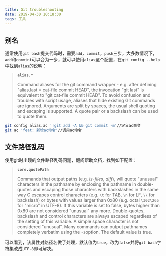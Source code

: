 ```yaml
---
title: Git troubleshooting
date: 2019-04-30 10:18:30
tags: 工具
---
```


## 别名

通常使用`git bash`提交代码时，需要`add`，`commit`，`push`三步，大多数情况下，`add`和`commint`可以合为一步，就可以使用`alias`这个配置，在`git config --help`中找到`alias`的说明：

> **`alias.* `**
>
> Command aliases for the git command wrapper - e.g. after defining "alias.last = cat-file commit HEAD", the invocation "git last" is equivalent to "git cat-file commit HEAD". To avoid confusion and troubles with script usage, aliases that hide existing Git commands are ignored. Arguments are split by spaces, the usual shell quoting and escaping is supported. A quote pair or a backslash can be used to quote them.

```sh
git config alias.ac '!git add -A && git commit -m'//定义ac命令
git ac 'feat: 新增ac命令'//调用ac命令
```

## 文件路径乱码

使用git时出现的文件路径乱码问题，翻阅帮助文档，找到如下配置：

> **`core.quotePath`**
>
> Commands that output paths (e.g. *ls-files*, *diff*), will quote "unusual" characters in the pathname by enclosing the pathname in double-quotes and escaping those characters with backslashes in the same way C escapes control characters (e.g. `\t` for TAB, `\n` for LF, `\\` for backslash) or bytes with values larger than 0x80 (e.g. octal `\302\265` for "micro" in UTF-8). If this variable is set to false, bytes higher than 0x80 are not considered "unusual" any more. Double-quotes, backslash and control characters are always escaped regardless of the setting of this variable. A simple space character is not considered "unusual". Many commands can output pathnames completely verbatim using the `-z`option. The default value is true.

可以看到，该属性对路径名做了处理，默认值为`true`，改为`false`并将`git bash`字符集改成`UTF-8`即可解决。